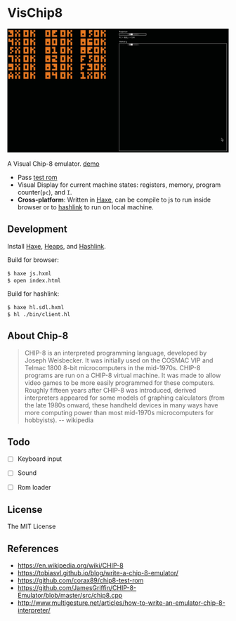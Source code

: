 # VisChip8

![](./demo.gif)

A Visual Chip-8 emulator. [demo](https://poga.github.io/vis-chip-8/)

* Pass [test rom](https://github.com/corax89/chip8-test-rom)
* Visual Display for current machine states: registers, memory, program counter(`pc`), and `I`.
* **Cross-platform**: Written in [Haxe](https://haxe.org), can be compile to js to run inside browser or to [hashlink](https://hashlink.haxe.org/) to run on local machine.

## Development

Install [Haxe](https://haxe.org), [Heaps](https://heaps.io/), and [Hashlink](https://hashlink.haxe.org/).

Build for browser:

```
$ haxe js.hxml
$ open index.html
```

Build for hashlink:

```
$ haxe hl.sdl.hxml
$ hl ./bin/client.hl
```

## About Chip-8

> CHIP-8 is an interpreted programming language, developed by Joseph Weisbecker. It was initially used on the COSMAC VIP and Telmac 1800 8-bit microcomputers in the mid-1970s. CHIP-8 programs are run on a CHIP-8 virtual machine. It was made to allow video games to be more easily programmed for these computers.
> Roughly fifteen years after CHIP-8 was introduced, derived interpreters appeared for some models of graphing calculators (from the late 1980s onward, these handheld devices in many ways have more computing power than most mid-1970s microcomputers for hobbyists).
> -- wikipedia

## Todo

- [ ] Keyboard input
- [ ] Sound
- [ ] Rom loader


## License

The MIT License

## References

* https://en.wikipedia.org/wiki/CHIP-8
* https://tobiasvl.github.io/blog/write-a-chip-8-emulator/
* https://github.com/corax89/chip8-test-rom
* https://github.com/JamesGriffin/CHIP-8-Emulator/blob/master/src/chip8.cpp
* http://www.multigesture.net/articles/how-to-write-an-emulator-chip-8-interpreter/